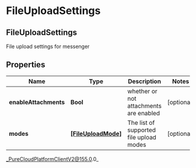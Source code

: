 # FileUploadSettings

## FileUploadSettings
File upload settings for messenger

## Properties

|Name | Type | Description | Notes|
|------------ | ------------- | ------------- | -------------|
| **enableAttachments** | **Bool** | whether or not attachments are enabled | [optional] |
| **modes** | [**[FileUploadMode]**](FileUploadMode) | The list of supported file upload modes | [optional] |



_PureCloudPlatformClientV2@155.0.0_
